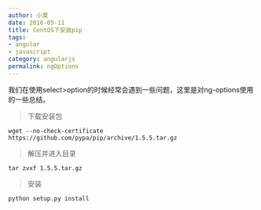 ```yaml
---
author: 小莫
date: 2016-05-11
title: CentOS下安装pip
tags:
- angular
- javascript
category: angularjs
permalink: ngOptions
---
```

我们在使用select>option的时候经常会遇到一些问题，这里是对ng-options使用的一些总结。
<!--more-->

> 下载安装包
```
wget --no-check-certificate https://github.com/pypa/pip/archive/1.5.5.tar.gz
```

> 解压并进入目录
```
tar zvxf 1.5.5.tar.gz 
```
> 安装

```
python setup.py install
```
